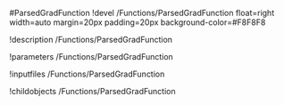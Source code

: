 <!-- MOOSE Object Documentation Stub: Remove this when content is added. -->
#ParsedGradFunction
!devel /Functions/ParsedGradFunction float=right width=auto margin=20px padding=20px background-color=#F8F8F8

!description /Functions/ParsedGradFunction

!parameters /Functions/ParsedGradFunction

!inputfiles /Functions/ParsedGradFunction

!childobjects /Functions/ParsedGradFunction
